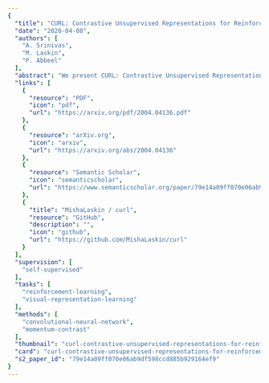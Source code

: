 ```yaml
---
{
  "title": "CURL: Contrastive Unsupervised Representations for Reinforcement Learning",
  "date": "2020-04-08",
  "authors": [
    "A. Srinivas",
    "M. Laskin",
    "P. Abbeel"
  ],
  "abstract": "We present CURL: Contrastive Unsupervised Representations for Reinforcement Learning. CURL extracts high-level features from raw pixels using contrastive learning and performs off-policy control on top of the extracted features. CURL outperforms prior pixel-based methods, both model-based and model-free, on complex tasks in the DeepMind Control Suite and Atari Games showing 1.9x and 1.6x performance gains at the 100K environment and interaction steps benchmarks respectively. On the DeepMind Control Suite, CURL is the first image-based algorithm to nearly match the sample-efficiency and performance of methods that use state-based features.",
  "links": [
    {
      "resource": "PDF",
      "icon": "pdf",
      "url": "https://arxiv.org/pdf/2004.04136.pdf"
    },
    {
      "resource": "arXiv.org",
      "icon": "arxiv",
      "url": "https://arxiv.org/abs/2004.04136"
    },
    {
      "resource": "Semantic Scholar",
      "icon": "semanticscholar",
      "url": "https://www.semanticscholar.org/paper/79e14a09ff070e06ab9df598ccd885b929164ef9"
    },
    {
      "title": "MishaLaskin / curl",
      "resource": "GitHub",
      "description": "",
      "icon": "github",
      "url": "https://github.com/MishaLaskin/curl"
    }
  ],
  "supervision": [
    "self-supervised"
  ],
  "tasks": [
    "reinforcement-learning",
    "visual-representation-learning"
  ],
  "methods": [
    "convolutional-neural-network",
    "momentum-contrast"
  ],
  "thumbnail": "curl-contrastive-unsupervised-representations-for-reinforcement-learning-thumb.jpg",
  "card": "curl-contrastive-unsupervised-representations-for-reinforcement-learning-card.jpg",
  "s2_paper_id": "79e14a09ff070e06ab9df598ccd885b929164ef9"
}
---
```


